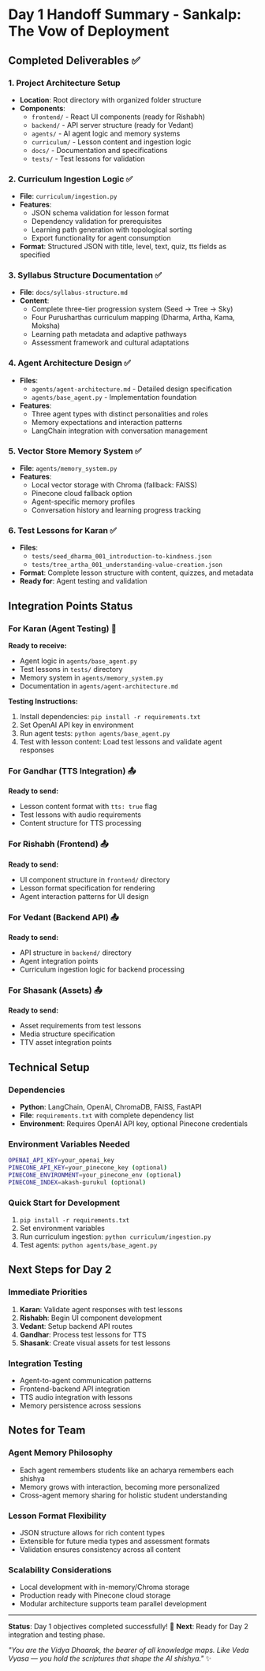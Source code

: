 # Day 1 Handoff Summary - Sankalp: The Vow of Deployment

## Completed Deliverables ✅

### 1. Project Architecture Setup
- **Location**: Root directory with organized folder structure
- **Components**: 
  - `frontend/` - React UI components (ready for Rishabh)
  - `backend/` - API server structure (ready for Vedant)
  - `agents/` - AI agent logic and memory systems
  - `curriculum/` - Lesson content and ingestion logic
  - `docs/` - Documentation and specifications
  - `tests/` - Test lessons for validation

### 2. Curriculum Ingestion Logic ✅
- **File**: `curriculum/ingestion.py`
- **Features**:
  - JSON schema validation for lesson format
  - Dependency validation for prerequisites
  - Learning path generation with topological sorting
  - Export functionality for agent consumption
- **Format**: Structured JSON with title, level, text, quiz, tts fields as specified

### 3. Syllabus Structure Documentation ✅
- **File**: `docs/syllabus-structure.md`
- **Content**:
  - Complete three-tier progression system (Seed → Tree → Sky)
  - Four Purusharthas curriculum mapping (Dharma, Artha, Kama, Moksha)
  - Learning path metadata and adaptive pathways
  - Assessment framework and cultural adaptations

### 4. Agent Architecture Design ✅
- **Files**: 
  - `agents/agent-architecture.md` - Detailed design specification
  - `agents/base_agent.py` - Implementation foundation
- **Features**:
  - Three agent types with distinct personalities and roles
  - Memory expectations and interaction patterns
  - LangChain integration with conversation management

### 5. Vector Store Memory System ✅
- **File**: `agents/memory_system.py`
- **Features**:
  - Local vector storage with Chroma (fallback: FAISS)
  - Pinecone cloud fallback option
  - Agent-specific memory profiles
  - Conversation history and learning progress tracking

### 6. Test Lessons for Karan ✅
- **Files**:
  - `tests/seed_dharma_001_introduction-to-kindness.json`
  - `tests/tree_artha_001_understanding-value-creation.json`
- **Format**: Complete lesson structure with content, quizzes, and metadata
- **Ready for**: Agent testing and validation

## Integration Points Status

### For Karan (Agent Testing) 🎯
**Ready to receive:**
- Agent logic in `agents/base_agent.py`
- Test lessons in `tests/` directory
- Memory system in `agents/memory_system.py`
- Documentation in `agents/agent-architecture.md`

**Testing Instructions:**
1. Install dependencies: `pip install -r requirements.txt`
2. Set OpenAI API key in environment
3. Run agent tests: `python agents/base_agent.py`
4. Test with lesson content: Load test lessons and validate agent responses

### For Gandhar (TTS Integration) 📤
**Ready to send:**
- Lesson content format with `tts: true` flag
- Test lessons with audio requirements
- Content structure for TTS processing

### For Rishabh (Frontend) 📤
**Ready to send:**
- UI component structure in `frontend/` directory
- Lesson format specification for rendering
- Agent interaction patterns for UI design

### For Vedant (Backend API) 📤
**Ready to send:**
- API structure in `backend/` directory
- Agent integration points
- Curriculum ingestion logic for backend processing

### For Shasank (Assets) 📤
**Ready to send:**
- Asset requirements from test lessons
- Media structure specification
- TTV asset integration points

## Technical Setup

### Dependencies
- **Python**: LangChain, OpenAI, ChromaDB, FAISS, FastAPI
- **File**: `requirements.txt` with complete dependency list
- **Environment**: Requires OpenAI API key, optional Pinecone credentials

### Environment Variables Needed
```bash
OPENAI_API_KEY=your_openai_key
PINECONE_API_KEY=your_pinecone_key (optional)
PINECONE_ENVIRONMENT=your_pinecone_env (optional)
PINECONE_INDEX=akash-gurukul (optional)
```

### Quick Start for Development
1. `pip install -r requirements.txt`
2. Set environment variables
3. Run curriculum ingestion: `python curriculum/ingestion.py`
4. Test agents: `python agents/base_agent.py`

## Next Steps for Day 2

### Immediate Priorities
1. **Karan**: Validate agent responses with test lessons
2. **Rishabh**: Begin UI component development
3. **Vedant**: Setup backend API routes
4. **Gandhar**: Process test lessons for TTS
5. **Shasank**: Create visual assets for test lessons

### Integration Testing
- Agent-to-agent communication patterns
- Frontend-backend API integration
- TTS audio integration with lessons
- Memory persistence across sessions

## Notes for Team

### Agent Memory Philosophy
- Each agent remembers students like an acharya remembers each shishya
- Memory grows with interaction, becoming more personalized
- Cross-agent memory sharing for holistic student understanding

### Lesson Format Flexibility
- JSON structure allows for rich content types
- Extensible for future media types and assessment formats
- Validation ensures consistency across all content

### Scalability Considerations
- Local development with in-memory/Chroma storage
- Production ready with Pinecone cloud storage
- Modular architecture supports team parallel development

---

**Status**: Day 1 objectives completed successfully! 🎉
**Next**: Ready for Day 2 integration and testing phase.

*"You are the Vidya Dhaarak, the bearer of all knowledge maps. Like Veda Vyasa — you hold the scriptures that shape the AI shishya."* ✨
